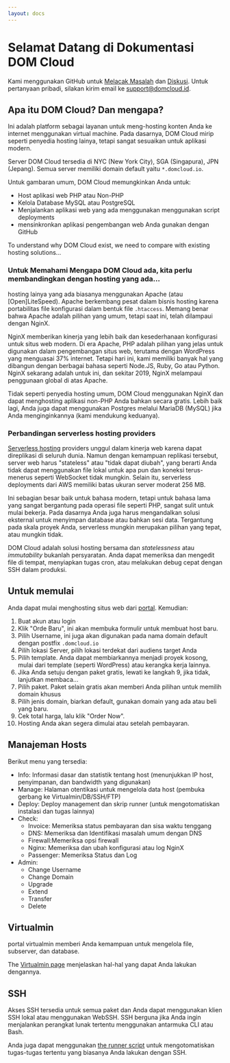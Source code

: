```yaml
---
layout: docs
---
```


# Selamat Datang di Dokumentasi DOM Cloud

Kami menggunakan GitHub untuk [Melacak Masalah](https://github.com/domcloud/domcloud-io/issues) dan [Diskusi](https://github.com/domcloud/domcloud-io/discussions). Untuk pertanyaan pribadi, silakan kirim email ke [support@domcloud.id](mailto:support@domcloud.id).

## Apa itu DOM Cloud? Dan mengapa?

Ini adalah platform sebagai layanan untuk meng-hosting konten Anda ke internet menggunakan virtual machine. Pada dasarnya, DOM Cloud mirip seperti penyedia hosting lainya, tetapi sangat sesuaikan untuk aplikasi modern.

Server DOM Cloud tersedia di NYC (New York City), SGA (Singapura), JPN (Jepang). Semua server memiliki domain default yaitu `*.domcloud.io`.

Untuk gambaran umum, DOM Cloud memungkinkan Anda untuk:

- Host aplikasi web PHP atau Non-PHP
- Kelola Database MySQL atau PostgreSQL
- Menjalankan aplikasi web yang ada menggunakan menggunakan script deployments
- mensinkronkan aplikasi pengembangan web Anda gunakan dengan GitHub

To understand why DOM Cloud exist, we need to compare with existing hosting solutions...

### Untuk Memahami Mengapa DOM Cloud ada, kita perlu membandingkan dengan hosting yang ada...

hosting lainya yang ada biasanya menggunakan Apache (atau \[Open\]LiteSpeed). Apache berkembang pesat dalam bisnis hosting karena portabilitas file konfigurasi dalam bentuk file `.htaccess`. Memang benar bahwa Apache adalah pilihan yang umum, tetapi saat ini, telah dilampaui dengan NginX.

NginX memberikan kinerja yang lebih baik dan kesederhanaan konfigurasi untuk situs web modern. Di era Apache, PHP adalah pilihan yang jelas untuk digunakan dalam pengembangan situs web, terutama dengan WordPress yang menguasai 37% internet. Tetapi hari ini, kami memiliki banyak hal yang dibangun dengan berbagai bahasa seperti Node.JS, Ruby, Go atau Python. NginX sekarang adalah untuk ini, dan sekitar 2019, NginX melampaui penggunaan global di atas Apache.

Tidak seperti penyedia hosting umum, DOM Cloud menggunakan NginX dan dapat menghosting aplikasi non-PHP Anda bahkan secara gratis. Lebih baik lagi, Anda juga dapat menggunakan Postgres melalui MariaDB (MySQL) jika Anda menginginkannya (kami mendukung keduanya).

### Perbandingan serverless hosting providers

[Serverless hosting](https://en.wikipedia.org/wiki/Serverless_computing) providers unggul dalam kinerja web karena dapat direplikasi di seluruh dunia. Namun dengan kemampuan replikasi tersebut, server web harus "stateless" atau "tidak dapat diubah", yang berarti Anda tidak dapat menggunakan file lokal untuk apa pun dan koneksi terus-menerus seperti WebSocket tidak mungkin. Selain itu, serverless deployments dari AWS memiliki batas ukuran server moderat 256 MB.

Ini sebagian besar baik untuk bahasa modern, tetapi untuk bahasa lama yang sangat bergantung pada operasi file seperti PHP, sangat sulit untuk mulai bekerja. Pada dasarnya Anda juga harus mengandalkan solusi eksternal untuk menyimpan database atau bahkan sesi data. Tergantung pada skala proyek Anda, serverless mungkin merupakan pilihan yang tepat, atau mungkin tidak.

DOM Cloud adalah solusi hosting bersama dan _statelessness_ atau _immutability_ bukanlah persyaratan. Anda dapat memeriksa dan mengedit file di tempat, menyiapkan tugas cron, atau melakukan debug cepat dengan SSH dalam produksi.

## Untuk memulai

Anda dapat mulai menghosting situs web dari [portal](https://my.domcloud.co/login). Kemudian:

1. Buat akun atau login
2. Klik "Orde Baru", ini akan membuka formulir untuk membuat host baru.
3. Pilih Username, ini juga akan digunakan pada nama domain default dengan postfix `.domcloud.io`
4. Pilih lokasi Server, pilih lokasi terdekat dari audiens target Anda
5. Pilih template. Anda dapat membiarkannya menjadi proyek kosong, mulai dari template (seperti WordPress) atau kerangka kerja lainnya.
6. Jika Anda setuju dengan paket gratis, lewati ke langkah 9, jika tidak, lanjutkan membaca...
7. Pilih paket. Paket selain gratis akan memberi Anda pilihan untuk memilih domain khusus
8. Pilih jenis domain, biarkan default, gunakan domain yang ada atau beli yang baru.
9. Cek total harga, lalu klik "Order Now".
10. Hosting Anda akan segera dimulai atau setelah pembayaran.

## Manajeman Hosts

Berikut menu yang tersedia:

- Info: Informasi dasar dan statistik tentang host (menunjukkan IP host, penyimpanan, dan bandwidth yang digunakan)
- Manage: Halaman otentikasi untuk mengelola data host (pembuka gerbang ke Virtualmin/DB/SSH/FTP)
- Deploy: Deploy management dan skrip runner (untuk mengotomatiskan instalasi dan tugas lainnya)
- Check:
  - Invoice: Memeriksa status pembayaran dan sisa waktu tenggang
  - DNS: Memeriksa dan Identifikasi masalah umum dengan DNS
  - Firewall:Memeriksa opsi firewall
  - Nginx: Memeriksa dan ubah konfigurasi atau log NginX
  - Passenger: Memeriksa Status dan Log
- Admin:
  - Change Username
  - Change Domain
  - Upgrade
  - Extend
  - Transfer
  - Delete

## Virtualmin

portal virtualmin memberi Anda kemampuan untuk mengelola file, subserver, dan database.

The [Virtualmin page](/docs/virtualmin) menjelaskan hal-hal yang dapat Anda lakukan dengannya.

## SSH

Akses SSH tersedia untuk semua paket dan Anda dapat menggunakan klien SSH lokal atau menggunakan WebSSH. SSH berguna jika Anda ingin menjalankan perangkat lunak tertentu menggunakan antarmuka CLI atau Bash.

Anda juga dapat menggunakan [the runner script](/docs/runner) untuk mengotomatiskan tugas-tugas tertentu yang biasanya Anda lakukan dengan SSH.
